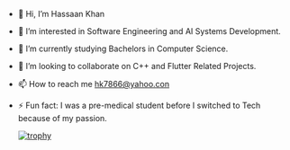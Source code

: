- 👋 Hi, I’m Hassaan Khan
- 👀 I’m interested in Software Engineering and AI Systems Development.
- 🌱 I’m currently studying Bachelors in Computer Science.
- 💞️ I’m looking to collaborate on C++ and Flutter Related Projects.
- 📫 How to reach me hk7866@yahoo.con
- ⚡ Fun fact: I was a pre-medical student before I switched to Tech because of my passion.

  [![trophy](https://github-profile-trophy.vercel.app/?username=Hassank7866)](https://github.com/ryo-ma/github-profile-trophy)

<!---
Hassank7866/Hassank7866 is a ✨ special ✨ repository because its `README.md` (this file) appears on your GitHub profile.
You can click the Preview link to take a look at your changes.
--->
